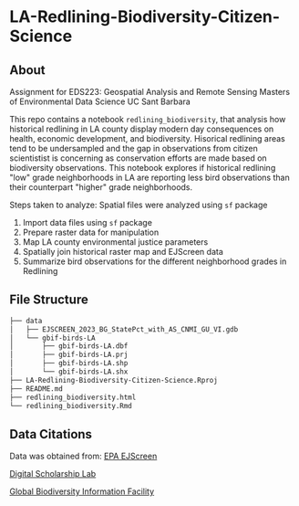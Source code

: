 # LA-Redlining-Biodiversity-Citizen-Science

## About 
Assignment for EDS223: Geospatial Analysis and Remote Sensing
Masters of Environmental Data Science UC Sant Barbara

This repo contains a notebook `redlining_biodiversity`, that analysis how historical redlining in LA county display modern day consequences 
on health, economic development, and biodiversity. Hisorical redlining areas tend to be undersampled and the gap in observations from citizen 
scientistist is concerning as conservation efforts are made based on biodiversity observations. This notebook explores if historical redlining
"low" grade neighborhoods in LA are reporting less bird observations than their counterpart "higher" grade neighborhoods.

Steps taken to analyze:
Spatial files were analyzed using `sf` package
1. Import data files using `sf` package
2. Prepare raster data for manipulation
3. Map LA county environmental justice parameters
4. Spatially join historical raster map and EJScreen data
5. Summarize bird observations for the different neighborhood grades in Redlining 

## File Structure
```bash
├── data
│   ├── EJSCREEN_2023_BG_StatePct_with_AS_CNMI_GU_VI.gdb
│   └── gbif-birds-LA
│       ├── gbif-birds-LA.dbf
│       ├── gbif-birds-LA.prj
│       ├── gbif-birds-LA.shp
│       └── gbif-birds-LA.shx
├── LA-Redlining-Biodiversity-Citizen-Science.Rproj
├── README.md
├── redlining_biodiversity.html
└── redlining_biodiversity.Rmd
```
## Data Citations
Data was obtained from:
[EPA EJScreen](https://ejscreen.epa.gov/mapper/)

[Digital Scholarship Lab](https://dsl.richmond.edu/)

[Global Biodiversity Information Facility](gbif.org)
